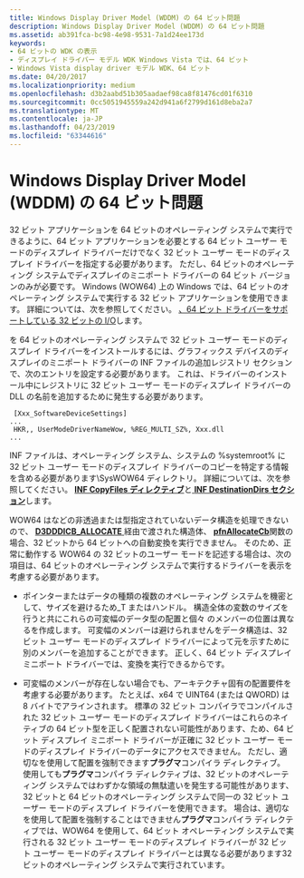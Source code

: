 ```yaml
---
title: Windows Display Driver Model (WDDM) の 64 ビット問題
description: Windows Display Driver Model (WDDM) の 64 ビット問題
ms.assetid: ab391fca-bc98-4e98-9531-7a1d24ee173d
keywords:
- 64 ビットの WDK の表示
- ディスプレイ ドライバー モデル WDK Windows Vista では、64 ビット
- Windows Vista display driver モデル WDK、64 ビット
ms.date: 04/20/2017
ms.localizationpriority: medium
ms.openlocfilehash: d3b2aabd51b305aadaef98ca8f81476cd01f6310
ms.sourcegitcommit: 0cc5051945559a242d941a6f2799d161d8eba2a7
ms.translationtype: MT
ms.contentlocale: ja-JP
ms.lasthandoff: 04/23/2019
ms.locfileid: "63344616"
---
```

# <a name="windows-display-driver-model-wddm-64-bit-issues"></a>Windows Display Driver Model (WDDM) の 64 ビット問題


32 ビット アプリケーションを 64 ビットのオペレーティング システムで実行できるように、64 ビット アプリケーションを必要とする 64 ビット ユーザー モードのディスプレイ ドライバーだけでなく 32 ビット ユーザー モードのディスプレイ ドライバーを指定する必要があります。 ただし、64 ビットのオペレーティング システムでディスプレイのミニポート ドライバーの 64 ビット バージョンのみが必要です。 Windows (WOW64) 上の Windows では、64 ビットのオペレーティング システムで実行する 32 ビット アプリケーションを使用できます。 詳細については、次を参照してください。 [、64 ビット ドライバーをサポートしている 32 ビットの I/O](https://msdn.microsoft.com/library/windows/hardware/ff563897)します。

を 64 ビットのオペレーティング システムで 32 ビット ユーザー モードのディスプレイ ドライバーをインストールするには、グラフィックス デバイスのディスプレイのミニポート ドライバーの INF ファイルの追加レジストリ セクションで、次のエントリを設定する必要があります。 これは、ドライバーのインストール中にレジストリに 32 ビット ユーザー モードのディスプレイ ドライバーの DLL の名前を追加するために発生する必要があります。

```inf
 [Xxx_SoftwareDeviceSettings]
...
 HKR,, UserModeDriverNameWow, %REG_MULTI_SZ%, Xxx.dll
...
```

INF ファイルは、オペレーティング システム、システムの %systemroot% に 32 ビット ユーザー モードのディスプレイ ドライバーのコピーを特定する情報を含める必要があります\\SysWOW64 ディレクトリ。 詳細については、次を参照してください。 [ **INF CopyFiles ディレクティブ**](https://msdn.microsoft.com/library/windows/hardware/ff546346)と[ **INF DestinationDirs セクション**](https://msdn.microsoft.com/library/windows/hardware/ff547383)します。

WOW64 はなどの非透過または型指定されていないデータ構造を処理できないので、 [ **D3DDDICB\_ALLOCATE** ](https://msdn.microsoft.com/library/windows/hardware/ff544137)経由で渡された構造体、 [ **pfnAllocateCb**](https://msdn.microsoft.com/library/windows/hardware/ff568893)関数の場合、32 ビットから 64 ビットへの自動変換を実行できません。 そのため、正常に動作する WOW64 の 32 ビットのユーザー モードを記述する場合は、次の項目は、64 ビットのオペレーティング システムで実行するドライバーを表示を考慮する必要があります。

-   ポインターまたはデータの種類の複数のオペレーティング システムを機密として、サイズを避けるため\_T またはハンドル。 構造全体の変数のサイズを行うと共にこれらの可変幅のデータ型の配置と個々 のメンバーの位置は異なるを作成します。 可変幅のメンバーは避けられませんをデータ構造は、32 ビット ユーザー モードのディスプレイ ドライバーによって元を示すために別のメンバーを追加することができます。 正しく、64 ビット ディスプレイ ミニポート ドライバーでは、変換を実行できるからです。

-   可変幅のメンバーが存在しない場合でも、アーキテクチャ固有の配置要件を考慮する必要があります。 たとえば、x64 で UINT64 (または QWORD) は 8 バイトでアラインされます。 標準の 32 ビット コンパイラでコンパイルされた 32 ビット ユーザー モードのディスプレイ ドライバーはこれらのネイティブの 64 ビット型を正しく配置されない可能性があります、ため、64 ビット ディスプレイ ミニポート ドライバーが正確に 32 ビット ユーザー モードのディスプレイ ドライバーのデータにアクセスできません。 ただし、適切なを使用して配置を強制できます**プラグマ**コンパイラ ディレクティブ。 使用しても**プラグマ**コンパイラ ディレクティブは、32 ビットのオペレーティング システムではわずかな領域の無駄遣いを発生する可能性があります、32 ビットと 64 ビットのオペレーティング システムで同一の 32 ビット ユーザー モードのディスプレイ ドライバーを使用できます。 場合は、適切なを使用して配置を強制することはできません**プラグマ**コンパイラ ディレクティブでは、WOW64 を使用して、64 ビット オペレーティング システムで実行される 32 ビット ユーザー モードのディスプレイ ドライバーが 32 ビット ユーザー モードのディスプレイ ドライバーとは異なる必要があります32 ビットのオペレーティング システムで実行されています。

 

 





